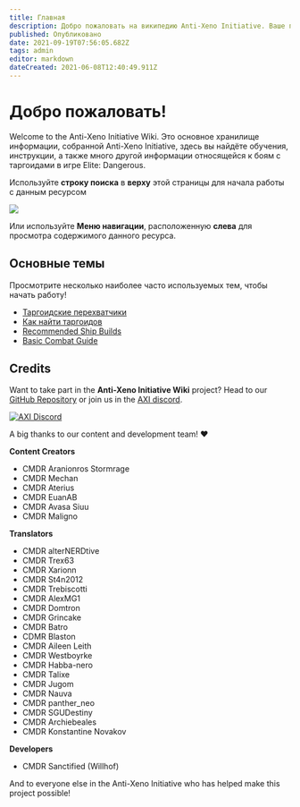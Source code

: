```yaml
---
title: Главная
description: Добро пожаловать на википедию Anti-Xeno Initiative. Ваше полное хранилище данных для сражений с Таргоидами.
published: Опубликовано
date: 2021-09-19T07:56:05.682Z
tags: admin
editor: markdown
dateCreated: 2021-06-08T12:40:49.911Z
---
```


# Добро пожаловать!

Welcome to the Anti-Xeno Initiative Wiki. Это основное хранилище информации, собранной Anti-Xeno Initiative, здесь вы найдёте обучения, инструкции, а также много другой информации относящейся к боям с таргоидами в игре Elite: Dangerous.

Используйте **строку поиска** в **верху** этой страницы для начала работы с данным ресурсом

![](/img/2021-06-21_15_15_32-home___anti-xeno_initiative_wiki_-_beta.png)

Или используйте **Меню навигации**, расположенную **слева** для просмотра содержимого данного ресурса.

## Основные темы
Просмотрите несколько наиболее часто используемых тем, чтобы начать работу!

- [Таргоидские перехватчики](/en/interceptors)
- [Как найти таргоидов](/en/finding-thargoids)
- [Recommended Ship Builds](/en/builds)
- [Basic Combat Guide](/en/basic-combat-guide)

## Credits

Want to take part in the **Anti-Xeno Initiative Wiki** project? Head to our [GitHub Repository](https://github.com/antixenoinitiative/axiwiki) or join us in the [AXI discord](https://discord.gg/bqmDxdm).

[![AXI Discord](https://discord.com/api/guilds/380246809076826112/embed.png?style=banner3)](https://discord.gg/bqmDxdm)

A big thanks to our content and development team! ❤️

**Content Creators**

-   CMDR Aranionros Stormrage
-   CMDR Mechan
-   CMDR Aterius
-   CMDR EuanAB
-   CMDR Avasa Siuu
-   CMDR Maligno

**Translators**

-   CMDR alterNERDtive
-   CMDR Trex63
-   CMDR Xarionn
-   CMDR St4n2012
-   CMDR Trebiscotti
-   CMDR AlexMG1
-   CMDR Domtron
-   CMDR Grincake
-   CMDR Batro
-   CDMR Blaston
-   CMDR Aileen Leith
-   CMDR Westboyrke
-   CMDR Habba-nero
-   CMDR Talixe
-   CMDR Jugom
-   CMDR Nauva
-   CMDR panther\_neo
-   CMDR SGUDestiny
-   CMDR Archiebeales
-   CMDR Konstantine Novakov

**Developers**

-   CMDR Sanctified (Willhof)

And to everyone else in the Anti-Xeno Initiative who has helped make this project possible!